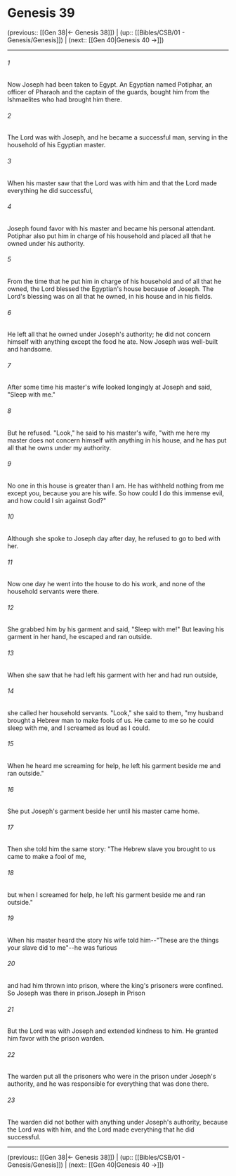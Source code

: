 # Genesis 39

(previous:: [[Gen 38|← Genesis 38]]) | (up:: [[Bibles/CSB/01 - Genesis/Genesis]]) | (next:: [[Gen 40|Genesis 40 →]])

***


###### 1 
Now Joseph had been taken to Egypt. An Egyptian named Potiphar, an officer of Pharaoh and the captain of the guards, bought him from the Ishmaelites who had brought him there. 

###### 2 
The Lord was with Joseph, and he became a successful man, serving in the household of his Egyptian master. 

###### 3 
When his master saw that the Lord was with him and that the Lord made everything he did successful, 

###### 4 
Joseph found favor with his master and became his personal attendant. Potiphar also put him in charge of his household and placed all that he owned under his authority. 

###### 5 
From the time that he put him in charge of his household and of all that he owned, the Lord blessed the Egyptian's house because of Joseph. The Lord's blessing was on all that he owned, in his house and in his fields. 

###### 6 
He left all that he owned under Joseph's authority; he did not concern himself with anything except the food he ate. Now Joseph was well-built and handsome. 

###### 7 
After some time his master's wife looked longingly at Joseph and said, "Sleep with me." 

###### 8 
But he refused. "Look," he said to his master's wife, "with me here my master does not concern himself with anything in his house, and he has put all that he owns under my authority. 

###### 9 
No one in this house is greater than I am. He has withheld nothing from me except you, because you are his wife. So how could I do this immense evil, and how could I sin against God?" 

###### 10 
Although she spoke to Joseph day after day, he refused to go to bed with her. 

###### 11 
Now one day he went into the house to do his work, and none of the household servants were there. 

###### 12 
She grabbed him by his garment and said, "Sleep with me!" But leaving his garment in her hand, he escaped and ran outside. 

###### 13 
When she saw that he had left his garment with her and had run outside, 

###### 14 
she called her household servants. "Look," she said to them, "my husband brought a Hebrew man to make fools of us. He came to me so he could sleep with me, and I screamed as loud as I could. 

###### 15 
When he heard me screaming for help, he left his garment beside me and ran outside." 

###### 16 
She put Joseph's garment beside her until his master came home. 

###### 17 
Then she told him the same story: "The Hebrew slave you brought to us came to make a fool of me, 

###### 18 
but when I screamed for help, he left his garment beside me and ran outside." 

###### 19 
When his master heard the story his wife told him--"These are the things your slave did to me"--he was furious 

###### 20 
and had him thrown into prison, where the king's prisoners were confined. So Joseph was there in prison.Joseph in Prison 

###### 21 
But the Lord was with Joseph and extended kindness to him. He granted him favor with the prison warden. 

###### 22 
The warden put all the prisoners who were in the prison under Joseph's authority, and he was responsible for everything that was done there. 

###### 23 
The warden did not bother with anything under Joseph's authority, because the Lord was with him, and the Lord made everything that he did successful.

***

(previous:: [[Gen 38|← Genesis 38]]) | (up:: [[Bibles/CSB/01 - Genesis/Genesis]]) | (next:: [[Gen 40|Genesis 40 →]])
